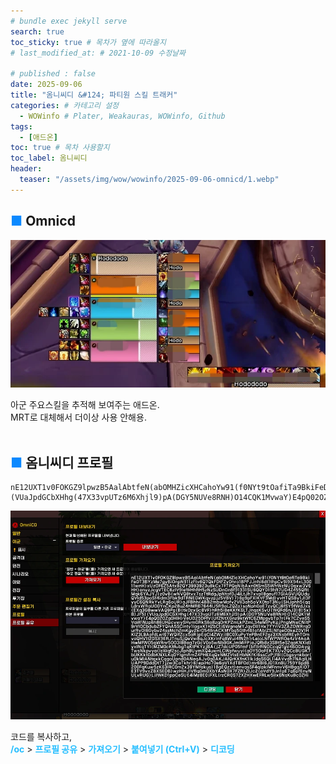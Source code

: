 ```yaml
---
# bundle exec jekyll serve
search: true
toc_sticky: true # 목차가 옆에 따라올지
# last_modified_at: # 2021-10-09 수정날짜

# published : false
date: 2025-09-06
title: "옴니씨디 &#124; 파티원 스킬 트래커"
categories: # 카테고리 설정
  - WOWinfo # Plater, Weakauras, WOWinfo, Github
tags:
  - [애드온]
toc: true # 목차 사용할지
toc_label: 옴니씨디
header:
  teaser: "/assets/img/wow/wowinfo/2025-09-06-omnicd/1.webp"
---
```


## <span style="color:#0b89ff">■</span> Omnicd

![alt text](/assets/img/wow/wowinfo/2025-09-06-omnicd/1.webp)

아군 주요스킬을 추적해 보여주는 애드온.  
MRT로 대체해서 더이상 사용 안해용.
<br>
<br>

## <span style="color:#0b89ff">■</span> 옴니씨디 프로필

``` 
nE12UXT1v0FOKGZ9lpwzB5AalAbtfeN(abOMHZicXHCahoYw91(f0NYt9tOafiTa9BkiFeDT3BYzMe7gyBiOnpN911zFtv6Q7QkFDtFZyDhro18PPJJnhi6dt1thpCv9i9X94xL30011wnH)xUzOF6Z5Atx92QY3993923u8kCx7FTPQqNibAxn0tSmS5WhWzNU0qxw3V6HH)anyzJcgVTEC6zIV9leWHhRH5zNzSUDnOn8f91331SU6QQYD19hR7UD4Z455QRtMqk6YAJYJ)z0vB(wNVQ8tvx7szTtRdgJpNtofDJ4iLtJh7xvp18geuf17GlAGVUQUduQVld53poSf4idm3Fbk9dTRNEGWKqvzpjz5V8V)7)6p9pFXlKVF3Md)yvHTQSBy1JI3FyyC6QNRkYvLRg6oUR)aJFBhh(4BB2mbwMofv2VIi3oh5oVXOtoT3Nu(SHJphh5(qqLdrxWRaUO0YnCKp28uZ4HMRB7644IJ5R9oLZQZa)soNphGaE7zyQCj6fSY9fWdJxs(EXq3G8wwVAQ9Pg(B(tkOzxGc8VF)hRh5i8eKKfK6LTJnqsKSvU(WQFd6nJ3)8)5x)B)JF5)(VUaJpdGCbXHhg(47X33vpUTz6M6Xhjl9)pA(DGY5NUVe8RNH)O14CQK1MvwaY)E4pQ02OZg0HlH)VeUD25DFfV(UfZNtXGnz9ktWfC6ZMpgvbTp7r(Fk7CZveS5VaWiNzp6h86UHpcvwySHymGRkS6a8zqOrKPZmLkPZmL34eMIPyKpjPngMNeCNitP9rVIOCbdubZFYQnA5SCinty1IagxK1HZbCtj6WgnoMYJqvDII1Hx7YYriV3ZAZOWRrqOurRvOI6Gybv24ssMch2mKgy2krO54llnACKMYbq5Gth4B1ofAbIZSjNfqeO0keZ0V1HKlZ3L9ApfdLwl67WQifZcx5aRjpEqCI4ZWzjI8C0XuPyYePBnEF2gz3XNsbfREyhTOmvaQHV1I2DSX9ERJTnuSjQeVw8qJcXKrInFq8Wui4fN2h1rLeioLNfWPWROe4zV4AaAHwMfWO5qWRnr5OO3l8Bag7zGcV0o5wNb9GKJmMiFPjaJQfb8z3SBt5eS2qaKNXid)yxINqTYl(MZM0cKMubgTqKtPKYzjBA(jZ7dcUP05fmF(bf1lrRNOCcqQTgV4BODAygTwsNkpvya(IsWqf2scJlph8UymXQ4uwnLCWpfwuyi(aOY5OaFEK7XUv2QCcBUGK7bUKKkt0dbKNXLKqDYlgmRmZ4PH6XqQxNMZVIsEHbNKfKl6ssCzPjf8l(Cbgsynkbar(u0kMlANtqxkCqgoUpnd0ANeqAJv0g0AKJAlQrKKfnK1lkjdqS6QL1i4AVvdh7NAglLHUAPP9DddDtT7jzw3CaTkhr)6)epiHo70e6aV1XdTBFOd)mr6Bl6JD1XnBU759Y6pdB200FqKuw5zK63lRC0m2x39YMfokus)1BgEQzxt)envasSF4qlpkIMFnnvV6HBggXiO7E3TV9vxZBXSEDB)wzHiHJlVflq0mDXbYAsN0X7FZR)ZIJc2(aVdY9Jn1pE7qBpfEnyNULvRUG)LjIWKD1ppCeSUE4iMz8E0jFXL(rzCR0S72X2HXwEFRLw5iIx6NsKuBc0ZHiN7uZmi5imP0OLi5g(8zXSYlcn34MpvYyyvHuuRO)isZnZMkIMzm5IFqDrXjeVY0bOesCu3BnlkLktkc0XObyC2wYKMtrGy25kwMbzOKWBMAEuGY0cBoyschYOeMYn7wZZ2eTYZsM9BAycRkm6pCbgkYpx5lK8CVcuSppoLna1OQa9CwgwHdPSSZVoLT72DSNOlsug5QwKcq5ft19pEr6Qg5RRBpupURQis1kNUbRjvp0GTrlWcQ7FA)0yB)JijKYwGeiBG34HQcpUJw0qW6YvRG)nNZr7RFr5d9mXvhx6aMVyzKgwPLkRhpUFIwdE63UetXYYtHyq7cjpLvGzC(ZBVeW(Qrm0qH(njmfBzRD4DIOywNlrRRg9iRasXmWl(GE3E0dnfsq7Ul37A75)ejQpZTOWPz8vFIAtD(7Lgf9d9n)f8tzZ0ekLw(JvkFQ9q79TDZpv1Jytnsbe7ZIovv9UD9TV4LM6UUV5HH1d)Vd
```  

![alt text](/assets/img/wow/wowinfo/2025-09-06-omnicd/2.webp)

코드를 복사하고,  
**<span style="color:#26beff">/oc</span>** > 
**<span style="color:#26beff">프로필 공유</span>** > 
**<span style="color:#26beff">가져오기</span>** > 
**<span style="color:#26beff">붙여넣기 (Ctrl+V)</span>** > 
**<span style="color:#26beff">디코딩</span>**
